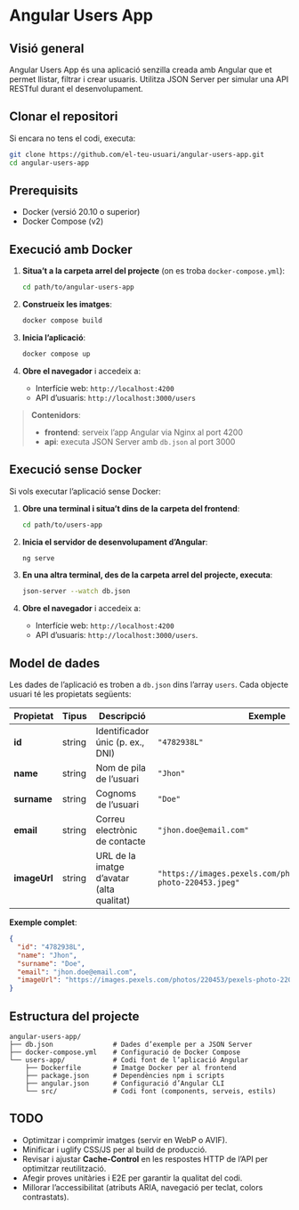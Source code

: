 # Angular Users App

## Visió general

Angular Users App és una aplicació senzilla creada amb Angular que et permet llistar, filtrar i crear usuaris. Utilitza JSON Server per simular una API RESTful durant el desenvolupament.

## Clonar el repositori

Si encara no tens el codi, executa:

```bash
git clone https://github.com/el-teu-usuari/angular-users-app.git
cd angular-users-app
```

## Prerequisits

- Docker (versió 20.10 o superior)
- Docker Compose (v2)

## Execució amb Docker

1. **Situa’t a la carpeta arrel del projecte** (on es troba `docker-compose.yml`):

   ```bash
   cd path/to/angular-users-app
   ```
2. **Construeix les imatges**:

   ```bash
   docker compose build
   ```
3. **Inicia l’aplicació**:

   ```bash
   docker compose up
   ```
4. **Obre el navegador** i accedeix a:

   - Interfície web:      `http://localhost:4200`
   - API d’usuaris:       `http://localhost:3000/users`

> **Contenidors**:
> - **frontend**: serveix l’app Angular via Nginx al port 4200
> - **api**: executa JSON Server amb `db.json` al port 3000

## Execució sense Docker

Si vols executar l’aplicació sense Docker:

1. **Obre una terminal i situa’t dins de la carpeta del frontend**:

   ```bash
   cd path/to/users-app
   ```
2. **Inicia el servidor de desenvolupament d’Angular**:

   ```bash
   ng serve
   ```
3. **En una altra terminal, des de la carpeta arrel del projecte, executa**:

   ```bash
   json-server --watch db.json
   ```
4. **Obre el navegador** i accedeix a:

   - Interfície web:      `http://localhost:4200`
   - API d’usuaris:       `http://localhost:3000/users`.

## Model de dades

Les dades de l’aplicació es troben a `db.json` dins l’array `users`. Cada objecte usuari té les propietats següents:

| Propietat    | Tipus  | Descripció                                | Exemple                                               |
|--------------|--------|-------------------------------------------|-------------------------------------------------------|
| **id**       | string | Identificador únic (p. ex., DNI)          | `"4782938L"`                                          |
| **name**     | string | Nom de pila de l’usuari                   | `"Jhon"`                                              |
| **surname**  | string | Cognoms de l’usuari                       | `"Doe"`                                               |
| **email**    | string | Correu electrònic de contacte             | `"jhon.doe@email.com"`                                |
| **imageUrl** | string | URL de la imatge d’avatar (alta qualitat) | `"https://images.pexels.com/photos/220453/pexels-photo-220453.jpeg"` |

**Exemple complet**:

```json
{
  "id": "4782938L",
  "name": "Jhon",
  "surname": "Doe",
  "email": "jhon.doe@email.com",
  "imageUrl": "https://images.pexels.com/photos/220453/pexels-photo-220453.jpeg"
}
```

## Estructura del projecte

```
angular-users-app/
├── db.json               # Dades d’exemple per a JSON Server
├── docker-compose.yml    # Configuració de Docker Compose
└── users-app/            # Codi font de l’aplicació Angular
    ├── Dockerfile        # Imatge Docker per al frontend
    ├── package.json      # Dependències npm i scripts
    ├── angular.json      # Configuració d’Angular CLI
    └── src/              # Codi font (components, serveis, estils)
```

## TODO
  
- Optimitzar i comprimir imatges (servir en WebP o AVIF).  
- Minificar i uglify CSS/JS per al build de producció.  
- Revisar i ajustar **Cache-Control** en les respostes HTTP de l’API per optimitzar reutilització.  
- Afegir proves unitàries i E2E per garantir la qualitat del codi.  
- Millorar l’accessibilitat (atributs ARIA, navegació per teclat, colors contrastats).  
